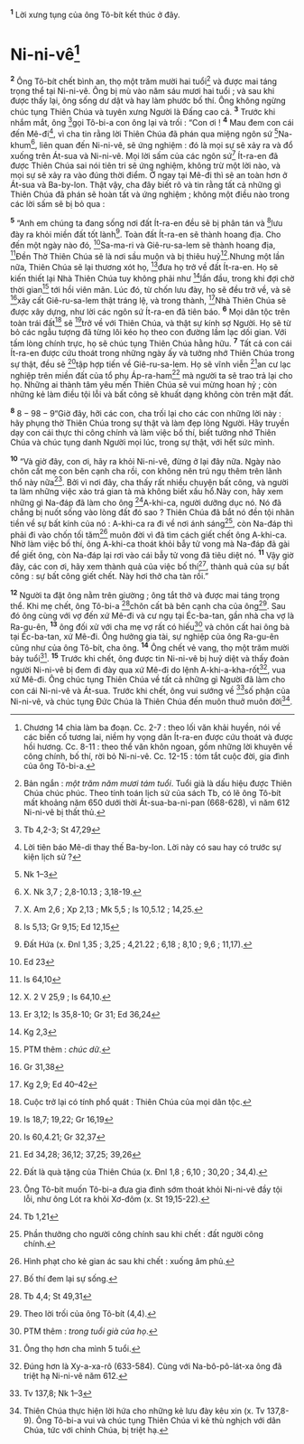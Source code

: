 <sup><b>1</b></sup> Lời xưng tụng của ông Tô-bít kết thúc ở đây.

# Ni-ni-vê[^1]
<sup><b>2</b></sup> Ông Tô-bít chết bình an, thọ một trăm mười hai tuổi[^2] và được mai táng trọng thể tại Ni-ni-vê. Ông bị mù vào năm sáu mươi hai tuổi ; và sau khi được thấy lại, ông sống dư dật và hay làm phước bố thí. Ông không ngừng chúc tụng Thiên Chúa và tuyên xưng Người là Đấng cao cả. <sup><b>3</b></sup> Trước khi nhắm mắt, ông [^1*]gọi Tô-bi-a con ông lại và trối : “Con ơi ! <sup><b>4</b></sup> Mau đem con cái đến Mê-đi[^3], vì cha tin rằng lời Thiên Chúa đã phán qua miệng ngôn sứ [^2*]Na-khum[^4], liên quan đến Ni-ni-vê, sẽ ứng nghiệm : đó là mọi sự sẽ xảy ra và đổ xuống trên Át-sua và Ni-ni-vê. Mọi lời sấm của các ngôn sứ[^5] Ít-ra-en đã được Thiên Chúa sai nói tiên tri sẽ ứng nghiệm, không trừ một lời nào, và mọi sự sẽ xảy ra vào đúng thời điểm. Ở ngay tại Mê-đi thì sẽ an toàn hơn ở Át-sua và Ba-by-lon. Thật vậy, cha đây biết rõ và tin rằng tất cả những gì Thiên Chúa đã phán sẽ hoàn tất và ứng nghiệm ; không một điều nào trong các lời sấm sẽ bị bỏ qua :

<sup><b>5</b></sup> “Anh em chúng ta đang sống nơi đất Ít-ra-en đều sẽ bị phân tán và [^3*]lưu đày ra khỏi miền đất tốt lành[^6]. Toàn đất Ít-ra-en sẽ thành hoang địa. Cho đến một ngày nào đó, [^4*]Sa-ma-ri và Giê-ru-sa-lem sẽ thành hoang địa, [^5*]Đền Thờ Thiên Chúa sẽ là nơi sầu muộn và bị thiêu huỷ[^7].Nhưng một lần nữa, Thiên Chúa sẽ lại thương xót họ, [^6*]đưa họ trở về đất Ít-ra-en. Họ sẽ kiến thiết lại Nhà Thiên Chúa tuy không phải như [^7*]lần đầu, trong khi đợi chờ thời gian[^8] tới hồi viên mãn. Lúc đó, từ chốn lưu đày, họ sẽ đều trở về, và sẽ [^8*]xây cất Giê-ru-sa-lem thật tráng lệ, và trong thành, [^9*]Nhà Thiên Chúa sẽ được xây dựng, như lời các ngôn sứ Ít-ra-en đã tiên báo. <sup><b>6</b></sup> Mọi dân tộc trên toàn trái đất[^9] sẽ [^10*]trở về với Thiên Chúa, và thật sự kính sợ Người. Họ sẽ từ bỏ các ngẫu tượng đã từng lôi kéo họ theo con đường lầm lạc dối gian. Với tấm lòng chính trực, họ sẽ chúc tụng Thiên Chúa hằng hữu. <sup><b>7</b></sup> Tất cả con cái Ít-ra-en được cứu thoát trong những ngày ấy và tưởng nhớ Thiên Chúa trong sự thật, đều sẽ [^11*]tập hợp tiến về Giê-ru-sa-lem. Họ sẽ vĩnh viễn [^12*]an cư lạc nghiệp trên miền đất của tổ phụ Áp-ra-ham[^10] mà người ta sẽ trao trả lại cho họ. Những ai thành tâm yêu mến Thiên Chúa sẽ vui mừng hoan hỷ ; còn những kẻ làm điều tội lỗi và bất công sẽ khuất dạng không còn trên mặt đất.

<sup><b>8</b></sup> $8-9$$8-9$“Giờ đây, hỡi các con, cha trối lại cho các con những lời này : hãy phụng thờ Thiên Chúa trong sự thật và làm đẹp lòng Người. Hãy truyền dạy con cái thực thi công chính và làm việc bố thí, biết tưởng nhớ Thiên Chúa và chúc tụng danh Người mọi lúc, trong sự thật, với hết sức mình.

<sup><b>10</b></sup> “Và giờ đây, con ơi, hãy ra khỏi Ni-ni-vê, đừng ở lại đây nữa. Ngày nào chôn cất mẹ con bên cạnh cha rồi, con không nên trú ngụ thêm trên lãnh thổ này nữa[^11]. Bởi vì nơi đây, cha thấy rất nhiều chuyện bất công, và người ta làm những việc xảo trá gian tà mà không biết xấu hổ.Này con, hãy xem những gì Na-đáp đã làm cho ông [^13*]A-khi-ca, người dưỡng dục nó. Nó đã chẳng bị nuốt sống vào lòng đất đó sao ? Thiên Chúa đã bắt nó đền tội nhãn tiền về sự bất kính của nó : A-khi-ca ra đi về nơi ánh sáng[^12], còn Na-đáp thì phải đi vào chốn tối tăm[^13] muôn đời vì đã tìm cách giết chết ông A-khi-ca. Nhờ làm việc bố thí, ông A-khi-ca thoát khỏi bẫy tử vong mà Na-đáp đã gài để giết ông, còn Na-đáp lại rơi vào cái bẫy tử vong đã tiêu diệt nó. <sup><b>11</b></sup> Vậy giờ đây, các con ơi, hãy xem thành quả của việc bố thí[^14], thành quả của sự bất công : sự bất công giết chết. Này hơi thở cha tàn rồi.”

<sup><b>12</b></sup> Người ta đặt ông nằm trên giường ; ông tắt thở và được mai táng trọng thể. Khi mẹ chết, ông Tô-bi-a [^14*]chôn cất bà bên cạnh cha của ông[^15]. Sau đó ông cùng với vợ đến xứ Mê-đi và cư ngụ tại Éc-ba-tan, gần nhà cha vợ là Ra-gu-ên, <sup><b>13</b></sup> ông đối xử với cha mẹ vợ rất có hiếu[^16] và chôn cất hai ông bà tại Éc-ba-tan, xứ Mê-đi. Ông hưởng gia tài, sự nghiệp của ông Ra-gu-ên cũng như của ông Tô-bít, cha ông. <sup><b>14</b></sup> Ông chết vẻ vang, thọ một trăm mười bảy tuổi[^17]. <sup><b>15</b></sup> Trước khi chết, ông được tin Ni-ni-vê bị huỷ diệt và thấy đoàn người Ni-ni-vê bị đem đi đày qua xứ Mê-đi do lệnh A-khi-a-kha-rốt[^18], vua xứ Mê-đi. Ông chúc tụng Thiên Chúa về tất cả những gì Người đã làm cho con cái Ni-ni-vê và Át-sua. Trước khi chết, ông vui sướng về [^15*]số phận của Ni-ni-vê, và chúc tụng Đức Chúa là Thiên Chúa đến muôn thuở muôn đời[^19].

[^1]: Chương 14 chia làm ba đoạn. Cc. 2-7 : theo lối văn khải huyền, nói về các biến cố tương lai, niềm hy vọng dân Ít-ra-en được cứu thoát và được hồi hương. Cc. 8-11 : theo thể văn khôn ngoan, gồm những lời khuyên về công chính, bố thí, rời bỏ Ni-ni-vê. Cc. 12-15 : tóm tắt cuộc đời, gia đình của ông Tô-bi-a.
[^2]: Bản ngắn : <i>một trăm năm mươi tám tuổi</i>. Tuổi già là dấu hiệu được Thiên Chúa chúc phúc. Theo tính toán lịch sử của sách Tb, có lẽ ông Tô-bít mất khoảng năm 650 dưới thời Át-sua-ba-ni-pan (668-628), vì năm 612 Ni-ni-vê bị thất thủ.
[^3]: Lời tiên báo Mê-di thay thế Ba-by-lon. Lời này có sau hay có trước sự kiện lịch sử ?
[^4]: X. Nk 3,7 ; 2,8-10.13 ; 3,18-19.
[^5]: X. Am 2,6 ; Xp 2,13 ; Mk 5,5 ; Is 10,5.12 ; 14,25.
[^6]: Đất Hứa (x. Đnl 1,35 ; 3,25 ; 4,21.22 ; 6,18 ; 8,10 ; 9,6 ; 11,17).
[^7]: X. 2 V 25,9 ; Is 64,10.
[^8]: PTM thêm : <i>chúc dữ</i>.
[^9]: Cuộc trở lại có tính phổ quát : Thiên Chúa của mọi dân tộc.
[^10]: Đất là quà tặng của Thiên Chúa (x. Đnl 1,8 ; 6,10 ; 30,20 ; 34,4).
[^11]: Ông Tô-bít muốn Tô-bi-a đưa gia đình sớm thoát khỏi Ni-ni-vê đầy tội lỗi, như ông Lót ra khỏi Xơ-đôm (x. St 19,15-22).
[^12]: Phần thưởng cho người công chính sau khi chết : đất người công chính.
[^13]: Hình phạt cho kẻ gian ác sau khi chết : xuống âm phủ.
[^14]: Bố thí đem lại sự sống.
[^15]: Theo lời trối của ông Tô-bít (4,4).
[^16]: PTM thêm : <i>trong tuổi già của họ</i>.
[^17]: Ông thọ hơn cha mình 5 tuổi.
[^18]: Đúng hơn là Xy-a-xa-rô (633-584). Cùng với Na-bô-pô-lát-xa ông đã triệt hạ Ni-ni-vê năm 612.
[^19]: Thiên Chúa thực hiện lời hứa cho những kẻ lưu đày kêu xin (x. Tv 137,8-9). Ông Tô-bi-a vui và chúc tụng Thiên Chúa vì kẻ thù nghịch với dân Chúa, tức với chính Chúa, bị triệt hạ.
[^1*]: Tb 4,2-3; St 47,29
[^2*]: Nk 1–3
[^3*]: Is 5,13; Gr 9,15; Ed 12,15
[^4*]: Ed 23
[^5*]: Is 64,10
[^6*]: Er 3,12; Is 35,8-10; Gr 31; Ed 36,24
[^7*]: Kg 2,3
[^8*]: Gr 31,38
[^9*]: Kg 2,9; Ed 40–42
[^10*]: Is 18,7; 19,22; Gr 16,19
[^11*]: Is 60,4.21; Gr 32,37
[^12*]: Ed 34,28; 36,12; 37,25; 39,26
[^13*]: Tb 1,21
[^14*]: Tb 4,4; St 49,31
[^15*]: Tv 137,8; Nk 1–3
